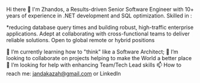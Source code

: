 Hi there 👋
I'm Zhandos, a  Results-driven Senior Software Engineer with 10+ years of experience in .NET development and SQL optimization. 
Skilled in :

*reducing database query times and building robust, high-traffic enterprise applications. Adept at collaborating with
 cross-functional teams to deliver reliable solutions. Open to global remote or hybrid positions


🌱 I’m currently learning how to "think" like a Software Architect;
👯 I’m looking to collaborate on projects helping to make the World a better place
🤔 I’m looking for help with enhancing Team/Tech Lead skills
📫 How to reach me: jandakazah@gmail.com or LinkedIn
